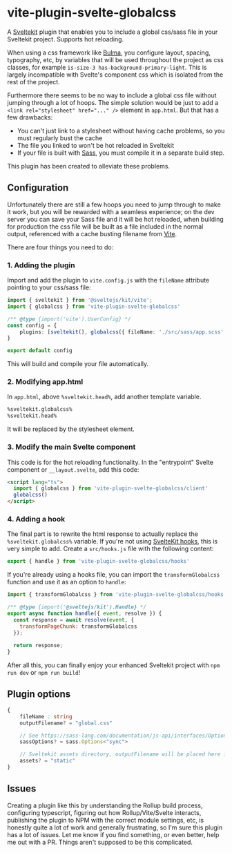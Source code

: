 # vite-plugin-svelte-globalcss

A [Sveltekit](https://kit.svelte.dev/) plugin that enables you to include a global css/sass file in your Sveltekit project. Supports hot reloading.

When using a css framework like [Bulma](https://bulma.io/), you configure layout, spacing, typography, etc, by  variables that will be used throughout the project as css classes, for example `is-size-3 has-background-primary-light`. This is largely incompatible with Svelte's component css which is isolated from the rest of the project. 

Furthermore there seems to be no way to include a global css file without jumping through a lot of hoops. The simple solution would be just to add a `<link rel="stylesheet" href="..." />` element in `app.html`. But that has a few drawbacks:

- You can't just link to a stylesheet without having cache problems, so you must regularly bust the cache
- The file you linked to won't be hot reloaded in Sveltekit
- If your file is built with [Sass](https://sass-lang.com/), you must compile it in a separate build step.

This plugin has been created to alleviate these problems.

## Configuration

Unfortunately there are still a few hoops you need to jump through to make it work, but you will be rewarded with a seamless experience; on the dev server you can save your Sass file and it will be hot reloaded, when building for production the css file will be built as a file included in the normal output, referenced with a cache busting filename from [Vite](https://vitejs.dev/). 

There are four things you need to do:

### 1. Adding the plugin

Import and add the plugin to `vite.config.js` with the `fileName` attribute pointing to your css/sass file:

```typescript
import { sveltekit } from '@sveltejs/kit/vite';
import { globalcss } from 'vite-plugin-svelte-globalcss'

/** @type {import('vite').UserConfig} */
const config = {
	plugins: [sveltekit(), globalcss({ fileName: './src/sass/app.scss' })]
}

export default config
```

This will build and compile your file automatically.

### 2. Modifying app.html

In `app.html`, above `%sveltekit.head%`, add another template variable.

```html
%sveltekit.globalcss%
%sveltekit.head%
```

It will be replaced by the stylesheet element.

### 3. Modify the main Svelte component

This code is for the hot reloading functionality. In the "entrypoint" Svelte component or `__layout.svelte`, add this code:

```html
<script lang="ts">
  import { globalcss } from 'vite-plugin-svelte-globalcss/client'
  globalcss()
</script>
```

### 4. Adding a hook

The final part is to rewrite the html response to actually replace the `%sveltekit.globalcss%` variable. If you're not using [SvelteKit hooks](https://kit.svelte.dev/docs/hooks), this is very simple to add. Create a `src/hooks.js` file with the following content:

```javascript
export { handle } from 'vite-plugin-svelte-globalcss/hooks'
```

If you're already using a hooks file, you can import the `transformGlobalcss` function and use it as an option to `handle`:

```javascript
import { transformGlobalcss } from 'vite-plugin-svelte-globalcss/hooks'

/** @type {import('@sveltejs/kit').Handle} */
export async function handle({ event, resolve }) {
  const response = await resolve(event, {
    transformPageChunk: transformGlobalcss
  });
 
  return response;
}
```

After all this, you can finally enjoy your enhanced Sveltekit project with `npm run dev` or `npm run build`!

## Plugin options

```typescript
{
    fileName : string
    outputFilename? = "global.css"

    // See https://sass-lang.com/documentation/js-api/interfaces/Options
    sassOptions? = sass.Options<"sync">

    // Sveltekit assets directory, outputFilename will be placed here in dev mode.
    assets? = "static"
}
```

## Issues

Creating a plugin like this by understanding the Rollup build process, configuring typescript, figuring out how Rollup/Vite/Svelte interacts, publishing the plugin to NPM with the correct module settings, etc, is honestly quite a lot of work and generally frustrating, so I'm sure this plugin has a lot of issues. Let me know if you find something, or even better, help me out with a PR. Things aren't supposed to be this complicated.

